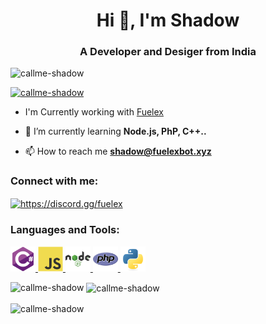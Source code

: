 <h1 align="center">Hi 👋, I'm Shadow</h1>
<h3 align="center">A Developer and Desiger from India</h3>

<p align="left"> <img src="https://komarev.com/ghpvc/?username=callme-shadow&label=Profile%20views&color=0e75b6&style=flat" alt="callme-shadow" /> </p>

<p align="left"> <a href="https://github.com/ryo-ma/github-profile-trophy"><img src="https://github-profile-trophy.vercel.app/?username=callme-shadow" alt="callme-shadow" /></a> </p>

- I'm Currently working with [Fuelex](https://discord.gg/Fuelex)

- 🌱 I’m currently learning **Node.js, PhP, C++..**

- 📫 How to reach me **shadow@fuelexbot.xyz**

<h3 align="left">Connect with me:</h3>
<p align="left">
<a href="https://discord.gg/https://discord.gg/fuelex" target="blank"><img align="center" src="https://raw.githubusercontent.com/rahuldkjain/github-profile-readme-generator/master/src/images/icons/Social/discord.svg" alt="https://discord.gg/fuelex" height="30" width="40" /></a>
</p>

<h3 align="left">Languages and Tools:</h3>
<p align="left"> <a href="https://www.w3schools.com/cs/" target="_blank" rel="noreferrer"> <img src="https://raw.githubusercontent.com/devicons/devicon/master/icons/csharp/csharp-original.svg" alt="csharp" width="40" height="40"/> </a> <a href="https://developer.mozilla.org/en-US/docs/Web/JavaScript" target="_blank" rel="noreferrer"> <img src="https://raw.githubusercontent.com/devicons/devicon/master/icons/javascript/javascript-original.svg" alt="javascript" width="40" height="40"/> </a> <a href="https://nodejs.org" target="_blank" rel="noreferrer"> <img src="https://raw.githubusercontent.com/devicons/devicon/master/icons/nodejs/nodejs-original-wordmark.svg" alt="nodejs" width="40" height="40"/> </a> <a href="https://www.php.net" target="_blank" rel="noreferrer"> <img src="https://raw.githubusercontent.com/devicons/devicon/master/icons/php/php-original.svg" alt="php" width="40" height="40"/> </a> <a href="https://www.python.org" target="_blank" rel="noreferrer"> <img src="https://raw.githubusercontent.com/devicons/devicon/master/icons/python/python-original.svg" alt="python" width="40" height="40"/> </a> </p>

<p><img align="left" src="https://github-readme-stats.vercel.app/api/top-langs?username=callme-shadow&show_icons=true&locale=en&layout=compact" alt="callme-shadow" /></p>

<p>&nbsp;<img align="center" src="https://github-readme-stats.vercel.app/api?username=callme-shadow&show_icons=true&locale=en" alt="callme-shadow" /></p>

<p><img align="center" src="https://github-readme-streak-stats.herokuapp.com/?user=callme-shadow&" alt="callme-shadow" /></p>

